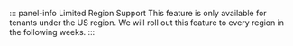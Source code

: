 ::: panel-info Limited Region Support
This feature is only available for tenants under the US region. We will roll out this feature to every region in the following weeks.
:::
